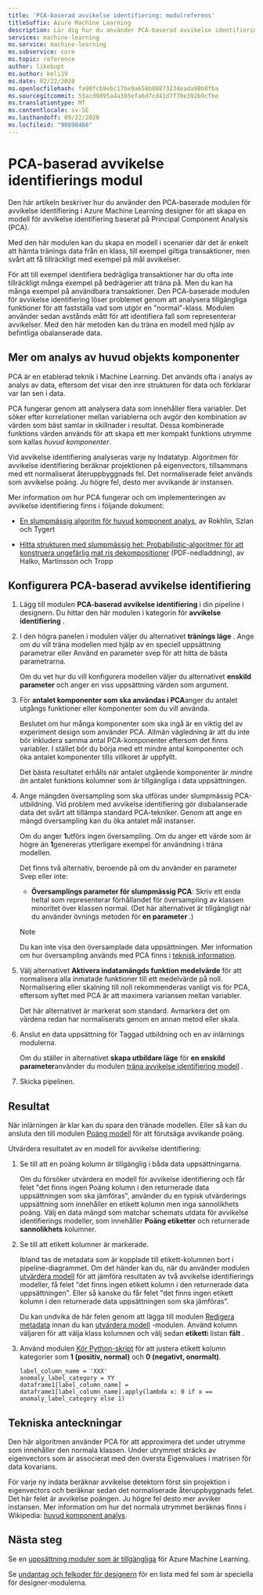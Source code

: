 ```yaml
---
title: 'PCA-baserad avvikelse identifiering: modulreferens'
titleSuffix: Azure Machine Learning
description: Lär dig hur du använder PCA-baserad avvikelse identifiering för att skapa en modell för avvikelse identifiering baserat på huvud komponent analys (PCA).
services: machine-learning
ms.service: machine-learning
ms.subservice: core
ms.topic: reference
author: likebupt
ms.author: keli19
ms.date: 02/22/2020
ms.openlocfilehash: fa90fcb9ebc17be9a658b08873234eada98b0fba
ms.sourcegitcommit: 53acd9895a4a395efa6d7cd41d7f78e392b9cfbe
ms.translationtype: MT
ms.contentlocale: sv-SE
ms.lasthandoff: 09/22/2020
ms.locfileid: "90898466"
---
```

# <a name="pca-based-anomaly-detection-module"></a>PCA-baserad avvikelse identifierings modul

Den här artikeln beskriver hur du använder den PCA-baserade modulen för avvikelse identifiering i Azure Machine Learning designer för att skapa en modell för avvikelse identifiering baserat på Principal Component Analysis (PCA).

Med den här modulen kan du skapa en modell i scenarier där det är enkelt att hämta tränings data från en klass, till exempel giltiga transaktioner, men svårt att få tillräckligt med exempel på mål avvikelser. 

För att till exempel identifiera bedrägliga transaktioner har du ofta inte tillräckligt många exempel på bedrägerier att träna på. Men du kan ha många exempel på användbara transaktioner. Den PCA-baserade modulen för avvikelse identifiering löser problemet genom att analysera tillgängliga funktioner för att fastställa vad som utgör en "normal"-klass. Modulen använder sedan avstånds mått för att identifiera fall som representerar avvikelser. Med den här metoden kan du träna en modell med hjälp av befintliga obalanserade data.

## <a name="more-about-principal-component-analysis"></a>Mer om analys av huvud objekts komponenter

PCA är en etablerad teknik i Machine Learning. Det används ofta i analys av analys av data, eftersom det visar den inre strukturen för data och förklarar var Ian sen i data.

PCA fungerar genom att analysera data som innehåller flera variabler. Det söker efter korrelationer mellan variablerna och avgör den kombination av värden som bäst samlar in skillnader i resultat. Dessa kombinerade funktions värden används för att skapa ett mer kompakt funktions utrymme som kallas *huvud komponenter*.

Vid avvikelse identifiering analyseras varje ny Indatatyp. Algoritmen för avvikelse identifiering beräknar projektionen på eigenvectors, tillsammans med ett normaliserat återuppbyggnads fel. Det normaliserade felet används som avvikelse poäng. Ju högre fel, desto mer avvikande är instansen.

Mer information om hur PCA fungerar och om implementeringen av avvikelse identifiering finns i följande dokument:

- [En slumpmässig algoritm för huvud komponent analys](https://arxiv.org/abs/0809.2274), av Rokhlin, Szlan och Tygert

- [Hitta strukturen med slumpmässig het: Probabilistic-algoritmer för att konstruera ungefärlig mat ris dekompositioner](http://users.cms.caltech.edu/~jtropp/papers/HMT11-Finding-Structure-SIREV.pdf) (PDF-nedladdning), av Halko, Martinsson och Tropp

## <a name="how-to-configure-pca-based-anomaly-detection"></a>Konfigurera PCA-baserad avvikelse identifiering

1. Lägg till modulen **PCA-baserad avvikelse identifiering** i din pipeline i designern. Du hittar den här modulen i kategorin för **avvikelse identifiering** .

2. I den högra panelen i modulen väljer du alternativet **tränings läge** . Ange om du vill träna modellen med hjälp av en speciell uppsättning parametrar eller Använd en parameter svep för att hitta de bästa parametrarna.

    Om du vet hur du vill konfigurera modellen väljer du alternativet **enskild parameter** och anger en viss uppsättning värden som argument.

3. För **antalet komponenter som ska användas i PCA**anger du antalet utgångs funktioner eller komponenter som du vill använda.

    Beslutet om hur många komponenter som ska ingå är en viktig del av experiment design som använder PCA. Allmän vägledning är att du inte bör inkludera samma antal PCA-komponenter eftersom det finns variabler. I stället bör du börja med ett mindre antal komponenter och öka antalet komponenter tills villkoret är uppfyllt.

    Det bästa resultatet erhålls när antalet utgående komponenter är *mindre än* antalet funktions kolumner som är tillgängliga i data uppsättningen.

4. Ange mängden översampling som ska utföras under slumpmässig PCA-utbildning. Vid problem med avvikelse identifiering gör disbalanserade data det svårt att tillämpa standard PCA-tekniker. Genom att ange en mängd översampling kan du öka antalet mål instanser.

    Om du anger **1**utförs ingen översampling. Om du anger ett värde som är högre än **1**genereras ytterligare exempel för användning i träna modellen.

    Det finns två alternativ, beroende på om du använder en parameter Svep eller inte:

    - **Översamplings parameter för slumpmässig PCA**: Skriv ett enda heltal som representerar förhållandet för översampling av klassen minoritet över klassen normal. (Det här alternativet är tillgängligt när du använder övnings metoden för **en parameter** .)

    > [!NOTE]
    > Du kan inte visa den översamplade data uppsättningen. Mer information om hur översampling används med PCA finns i [teknisk information](#technical-notes).

5. Välj alternativet **Aktivera indatamängds funktion medelvärde** för att normalisera alla inmatade funktioner till ett medelvärde på noll. Normalisering eller skalning till noll rekommenderas vanligt vis för PCA, eftersom syftet med PCA är att maximera variansen mellan variabler.

    Det här alternativet är markerat som standard. Avmarkera det om värdena redan har normaliserats genom en annan metod eller skala.

6. Anslut en data uppsättning för Taggad utbildning och en av inlärnings modulerna.

   Om du ställer in alternativet **skapa utbildare läge** för **en enskild parameter**använder du modulen [träna avvikelse identifiering modell](train-anomaly-detection-model.md) .

7. Skicka pipelinen.

## <a name="results"></a>Resultat

När inlärningen är klar kan du spara den tränade modellen. Eller så kan du ansluta den till modulen [Poäng modell](score-model.md) för att förutsäga avvikande poäng.

Utvärdera resultatet av en modell för avvikelse identifiering:

1. Se till att en poäng kolumn är tillgänglig i båda data uppsättningarna.

    Om du försöker utvärdera en modell för avvikelse identifiering och får felet "det finns ingen Poäng kolumn i den returnerade data uppsättningen som ska jämföras", använder du en typisk utvärderings uppsättning som innehåller en etikett kolumn men inga sannolikhets poäng. Välj en data mängd som matchar schemats utdata för avvikelse identifierings modeller, som innehåller **Poäng etiketter** och returnerade **sannolikhets** kolumner.

2. Se till att etikett kolumner är markerade.

    Ibland tas de metadata som är kopplade till etikett-kolumnen bort i pipeline-diagrammet. Om det händer kan du, när du använder modulen [utvärdera modell](evaluate-model.md) för att jämföra resultaten av två avvikelse identifierings modeller, få felet "det finns ingen etikett kolumn i den returnerade data uppsättningen". Eller så kanske du får felet "det finns ingen etikett kolumn i den returnerade data uppsättningen som ska jämföras".

    Du kan undvika de här felen genom att lägga till modulen [Redigera metadata](edit-metadata.md) innan du kan [utvärdera modell](evaluate-model.md) -modulen. Använd kolumn väljaren för att välja klass kolumnen och välj sedan **etikett**i listan **fält** .

3. Använd modulen [Kör Python-skript](execute-python-script.md) för att justera etikett kolumn kategorier som **1 (positiv, normal)** och **0 (negativt, onormalt)**.

    ````
    label_column_name = 'XXX'
    anomaly_label_category = YY
    dataframe1[label_column_name] = dataframe1[label_column_name].apply(lambda x: 0 if x == anomaly_label_category else 1)
    ````

    
## <a name="technical-notes"></a>Tekniska anteckningar

Den här algoritmen använder PCA för att approximera det under utrymme som innehåller den normala klassen. Under utrymmet sträcks av eigenvectors som är associerat med den översta Eigenvalues i matrisen för data kovarians. 

För varje ny indata beräknar avvikelse detektorn först sin projektion i eigenvectors och beräknar sedan det normaliserade återuppbyggnads felet. Det här felet är avvikelse poängen. Ju högre fel desto mer avviker instansen. Mer information om hur det normala utrymmet beräknas finns i Wikipedia: [huvud komponent analys](https://wikipedia.org/wiki/Principal_component_analysis). 


## <a name="next-steps"></a>Nästa steg

Se en [uppsättning moduler som är tillgängliga](module-reference.md) för Azure Machine Learning. 

Se [undantag och felkoder för designern](designer-error-codes.md) för en lista med fel som är speciella för designer-modulerna.